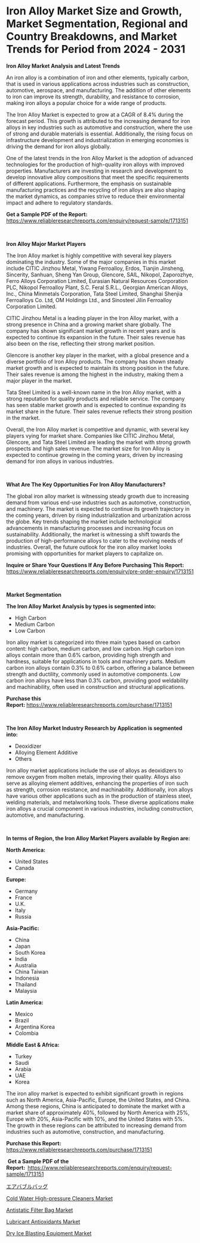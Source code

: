 <p><h1>Iron Alloy Market Size and Growth, Market Segmentation, Regional and Country Breakdowns, and Market Trends for Period from 2024 -  2031</h1></p><p><strong>Iron Alloy Market Analysis and Latest Trends</strong></p>
<p><p>An iron alloy is a combination of iron and other elements, typically carbon, that is used in various applications across industries such as construction, automotive, aerospace, and manufacturing. The addition of other elements to iron can improve its strength, durability, and resistance to corrosion, making iron alloys a popular choice for a wide range of products.</p><p>The Iron Alloy Market is expected to grow at a CAGR of 8.4% during the forecast period. This growth is attributed to the increasing demand for iron alloys in key industries such as automotive and construction, where the use of strong and durable materials is essential. Additionally, the rising focus on infrastructure development and industrialization in emerging economies is driving the demand for iron alloys globally.</p><p>One of the latest trends in the Iron Alloy Market is the adoption of advanced technologies for the production of high-quality iron alloys with improved properties. Manufacturers are investing in research and development to develop innovative alloy compositions that meet the specific requirements of different applications. Furthermore, the emphasis on sustainable manufacturing practices and the recycling of iron alloys are also shaping the market dynamics, as companies strive to reduce their environmental impact and adhere to regulatory standards.</p></p>
<p><strong>Get a Sample PDF of the Report:&nbsp;</strong> <a href="https://www.reliableresearchreports.com/enquiry/request-sample/1713151">https://www.reliableresearchreports.com/enquiry/request-sample/1713151</a></p>
<p>&nbsp;</p>
<p><strong>Iron Alloy Major Market Players</strong></p>
<p><p>The Iron Alloy market is highly competitive with several key players dominating the industry. Some of the major companies in this market include CITIC Jinzhou Metal, Yiwang Ferroalloy, Erdos, Tianjin Jinsheng, Sincerity, Sanhuan, Sheng Yan Group, Glencore, SAIL, Nikopol, Zaporozhye, Ferro Alloys Corporation Limited, Eurasian Natural Resources Corporation PLC, Nikopol Ferroalloy Plant, S.C. Feral S.R.L., Georgian American Alloys, Inc., China Minmetals Corporation, Tata Steel Limited, Shanghai Shenjia Ferroalloys Co. Ltd, OM Holdings Ltd., and Sinosteel Jilin Ferroalloy Corporation Limited.</p><p>CITIC Jinzhou Metal is a leading player in the Iron Alloy market, with a strong presence in China and a growing market share globally. The company has shown significant market growth in recent years and is expected to continue its expansion in the future. Their sales revenue has also been on the rise, reflecting their strong market position.</p><p>Glencore is another key player in the market, with a global presence and a diverse portfolio of Iron Alloy products. The company has shown steady market growth and is expected to maintain its strong position in the future. Their sales revenue is among the highest in the industry, making them a major player in the market.</p><p>Tata Steel Limited is a well-known name in the Iron Alloy market, with a strong reputation for quality products and reliable service. The company has seen stable market growth and is expected to continue expanding its market share in the future. Their sales revenue reflects their strong position in the market.</p><p>Overall, the Iron Alloy market is competitive and dynamic, with several key players vying for market share. Companies like CITIC Jinzhou Metal, Glencore, and Tata Steel Limited are leading the market with strong growth prospects and high sales revenue. The market size for Iron Alloy is expected to continue growing in the coming years, driven by increasing demand for iron alloys in various industries.</p></p>
<p>&nbsp;</p>
<p><strong>What Are The Key Opportunities For Iron Alloy Manufacturers?</strong></p>
<p><p>The global iron alloy market is witnessing steady growth due to increasing demand from various end-use industries such as automotive, construction, and machinery. The market is expected to continue its growth trajectory in the coming years, driven by rising industrialization and urbanization across the globe. Key trends shaping the market include technological advancements in manufacturing processes and increasing focus on sustainability. Additionally, the market is witnessing a shift towards the production of high-performance alloys to cater to the evolving needs of industries. Overall, the future outlook for the iron alloy market looks promising with opportunities for market players to capitalize on.</p></p>
<p><strong>Inquire or Share Your Questions If Any Before Purchasing This Report:</strong> <a href="https://www.reliableresearchreports.com/enquiry/pre-order-enquiry/1713151">https://www.reliableresearchreports.com/enquiry/pre-order-enquiry/1713151</a></p>
<p>&nbsp;</p>
<p><strong>Market Segmentation</strong></p>
<p><strong>The Iron Alloy Market Analysis by types is segmented into:</strong></p>
<p><ul><li>High Carbon</li><li>Medium Carbon</li><li>Low Carbon</li></ul></p>
<p><p>Iron alloy market is categorized into three main types based on carbon content: high carbon, medium carbon, and low carbon. High carbon iron alloys contain more than 0.6% carbon, providing high strength and hardness, suitable for applications in tools and machinery parts. Medium carbon iron alloys contain 0.3% to 0.6% carbon, offering a balance between strength and ductility, commonly used in automotive components. Low carbon iron alloys have less than 0.3% carbon, providing good weldability and machinability, often used in construction and structural applications.</p></p>
<p><strong>Purchase this Report:&nbsp;</strong><a href="https://www.reliableresearchreports.com/purchase/1713151">https://www.reliableresearchreports.com/purchase/1713151</a></p>
<p>&nbsp;</p>
<p><strong>The Iron Alloy Market Industry Research by Application is segmented into:</strong></p>
<p><ul><li>Deoxidizer</li><li>Alloying Element Additive</li><li>Others</li></ul></p>
<p><p>Iron alloy market applications include the use of alloys as deoxidizers to remove oxygen from molten metals, improving their quality. Alloys also serve as alloying element additives, enhancing the properties of iron such as strength, corrosion resistance, and machinability. Additionally, iron alloys have various other applications such as in the production of stainless steel, welding materials, and metalworking tools. These diverse applications make iron alloys a crucial component in various industries, including construction, automotive, and manufacturing.</p></p>
<p>&nbsp;</p>
<p><strong>In terms of Region, the Iron Alloy Market Players available by Region are:</strong></p>
<p>
    <p> <strong> North America: </strong>
        <ul>
            <li>United States</li>
            <li>Canada</li>
        </ul>
        </p> 
    <p> <strong> Europe: </strong>
        <ul>
            <li>Germany</li>
            <li>France</li>
            <li>U.K.</li>
            <li>Italy</li>
            <li>Russia</li>
        </ul>
        </p> 
    <p> <strong> Asia-Pacific: </strong>
        <ul>
            <li>China</li>
            <li>Japan</li>
            <li>South Korea</li>
            <li>India</li>
            <li>Australia</li>
            <li>China Taiwan</li>
            <li>Indonesia</li>
            <li>Thailand</li>
            <li>Malaysia</li>
        </ul>
        </p> 
    <p> <strong> Latin America: </strong>
        <ul>
            <li>Mexico</li>
            <li>Brazil</li>
            <li>Argentina Korea</li>
            <li>Colombia</li>
        </ul>
        </p> 
    <p> <strong> Middle East & Africa: </strong>
        <ul>
            <li>Turkey</li>
            <li>Saudi</li>
            <li>Arabia</li>
            <li>UAE</li>
            <li>Korea</li>
        </ul>
    </p>
    </p>
<p><p>The iron alloy market is expected to exhibit significant growth in regions such as North America, Asia-Pacific, Europe, the United States, and China. Among these regions, China is anticipated to dominate the market with a market share of approximately 40%, followed by North America with 25%, Europe with 20%, Asia-Pacific with 10%, and the United States with 5%. The growth in these regions can be attributed to increasing demand from industries such as automotive, construction, and manufacturing.</p></p>
<p><strong>Purchase this Report: </strong><a href="https://www.reliableresearchreports.com/purchase/1713151">https://www.reliableresearchreports.com/purchase/1713151</a></p>
<p>&nbsp;<strong>Get a Sample PDF of the Report:&nbsp;&nbsp;</strong><a href="https://www.reliableresearchreports.com/enquiry/request-sample/1713151">https://www.reliableresearchreports.com/enquiry/request-sample/1713151</a></p>
<p><strong></strong></p>
<p><p><a href="https://github.com/ycmtqqhvk3273/Market-Research-Report-List-1/blob/main/5595475193927.md">エアバブルバッグ</a></p><p><a href="https://issuu.com/reportprime-2/docs/cold-water-high-pressure-cleaners-market-size-2030">Cold Water High-pressure Cleaners Market</a></p><p><a href="https://github.com/okotobwrhuteie/Market-Research-Report-List-1/blob/main/antistatic-filter-bag-market.md">Antistatic Filter Bag Market</a></p><p><a href="https://github.com/myacatherineblakecaczo9vcsw/Market-Research-Report-List-1/blob/main/lubricant-antioxidants-market.md">Lubricant Antioxidants Market</a></p><p><a href="https://issuu.com/reportprime-2/docs/dry-ice-blasting-equipment-market-size-2030.pptx">Dry Ice Blasting Equipment Market</a></p></p>